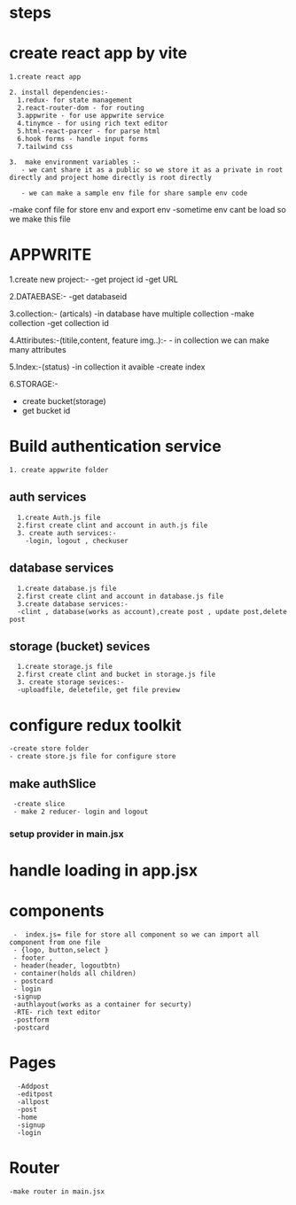 # steps

#  create react app by vite

    1.create react app 

    2. install dependencies:-
      1.redux- for state management
      2.react-router-dom - for routing
      3.appwrite - for use appwrite service
      4.tinymce - for using rich text editor
      5.html-react-parcer - for parse html
      6.hook forms - handle input forms
      7.tailwind css

    3.  make environment variables :-
       - we cant share it as a public so we store it as a private in root directly and project home directly is root directly 

       - we can make a sample env file for share sample env code

  -make conf file for store env and export env
  -sometime env cant be load so we make this file 

   
# APPWRITE

   1.create new project:-
     -get project id
     -get URL

   2.DATAEBASE:-
     -get databaseid

   3.collection:- (articals)
     -in database have multiple collection
     -make collection
     -get collection id

   4.Attiributes:-(titile,content, feature img..):-
     - in collection we can make many attributes  

   5.Index:-(status)
   -in collection it avaible
   -create index

   6.STORAGE:-
   - create bucket(storage)
   - get bucket id 


   <!--  STORE THESE ID IN ENV  -->



# Build authentication service

    1. create appwrite folder 
   
  ##  auth services

      1.create Auth.js file
      2.first create clint and account in auth.js file
      3. create auth services:-
        -login, logout , checkuser

  ## database services

      1.create database.js file 
      2.first create clint and account in database.js file
      3.create database services:-
      -clint , database(works as account),create post , update post,delete post

   ## storage (bucket) sevices

      1.create storage.js file
      2.first create clint and bucket in storage.js file
      3. create storage sevices:-
      -uploadfile, deletefile, get file preview



#  configure redux toolkit

    -create store folder
    - create store.js file for configure store

  ## make authSlice 
     -create slice
     - make 2 reducer- login and logout  

  ### setup provider in main.jsx   

# handle loading in app.jsx


# components

     -  index.js= file for store all component so we can import all component from one file 
     - {logo, button,select } 
     - footer ,
     - header(header, logoutbtn) 
     - container(holds all children)
     - postcard
     - login
     -signup
     -authlayout(works as a container for securty)
     -RTE- rich text editor
     -postform
     -postcard

  # Pages
      -Addpost
      -editpost
      -allpost
      -post
      -home
      -signup
      -login


# Router
    -make router in main.jsx      
     

